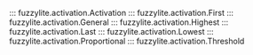 ::: fuzzylite.activation.Activation
::: fuzzylite.activation.First
::: fuzzylite.activation.General
::: fuzzylite.activation.Highest
::: fuzzylite.activation.Last
::: fuzzylite.activation.Lowest
::: fuzzylite.activation.Proportional
::: fuzzylite.activation.Threshold